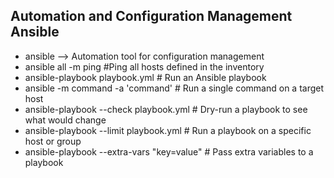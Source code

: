 
## Automation and Configuration Management Ansible
- ansible –> Automation tool for configuration management
- ansible all -m ping    #Ping all hosts defined in the inventory
- ansible-playbook playbook.yml # Run an Ansible playbook
- ansible -m command -a 'command' <host> # Run a single command on a target host
-  ansible-playbook --check playbook.yml # Dry-run a playbook to see what would change
- ansible-playbook --limit <host> playbook.yml # Run a playbook on a specific host or group
- ansible-playbook --extra-vars "key=value" # Pass extra variables to a playbook